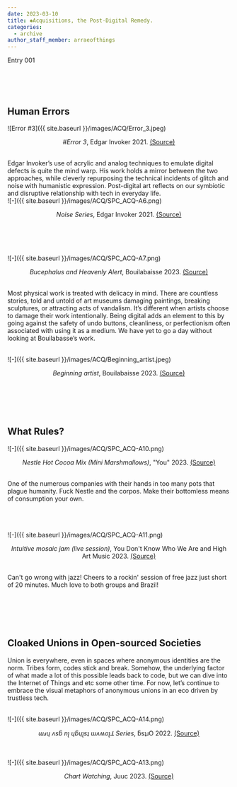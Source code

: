 ```yaml
---
date: 2023-03-10
title: ✱Acquisitions, the Post-Digital Remedy.
categories:
  - archive
author_staff_member: arraeofthings
---
```

Entry 001

<br><br><br>
## Human Errors


![Error #3]({{ site.baseurl }}/images/ACQ/Error_3.jpeg) <br><center><em>#Error 3</em>, Edgar Invoker 2021. <a href="https://objkt.com/asset/hicetnunc/94495">(Source)</a></center>

<br>Edgar Invoker’s use of acrylic and analog techniques to emulate digital defects is quite the mind warp. His work holds a mirror between the two approaches, while cleverly repurposing the technical incidents of glitch and noise with humanistic expression. Post-digital art reflects on our symbiotic and disruptive relationship with tech in everyday life.
<br>![-]({{ site.baseurl }}/images/ACQ/SPC_ACQ-A6.png) <br><center><em>Noise Series</em>, Edgar Invoker 2021. <a href="https://objkt.com/profile/edgarinvoker/created?faContracts=KT1RJ6PbjHpwc3M5rw5s2Nbmefwbuwbdxton">(Source)</a></center>


<br><br><br><br>![-]({{ site.baseurl }}/images/ACQ/SPC_ACQ-A7.png) <br><center><em>Bucephalus and Heavenly Alert</em>, Bouilabaisse 2023. <a href="https://objkt.com/collection/KT1Aqb6GWjn7RzEteKG674Lq4z4F4jHiLqZH">(Source)</a></center>

<br>Most physical work is treated with delicacy in mind. There are countless stories, told and untold of art museums damaging paintings, breaking sculptures, or attracting acts of vandalism. It’s different when artists choose to damage their work intentionally. Being digital adds an element to this by going against the safety of undo buttons, cleanliness, or perfectionism often associated with using it as a medium. We have yet to go a day without looking at Bouilabasse’s work.

<br>![-]({{ site.baseurl }}/images/ACQ/Beginning_artist.jpeg) <br><center><em>Beginning artist</em>, Bouilabaisse 2023. <a href="https://objkt.com/asset/KT1Aqb6GWjn7RzEteKG674Lq4z4F4jHiLqZH/7">(Source)</a></center>


<br><br><br><br>
## What Rules? 

![-]({{ site.baseurl }}/images/ACQ/SPC_ACQ-A10.png) <br><center><em>Nestle Hot Cocoa Mix (Mini Marshmallows)</em>, "You" 2023. <a href="https://objkt.com/asset/KT1VyoTrzfZMG8MB4ZyErtppH1W7j9wo66RN/24">(Source)</a></center>

<br>One of the numerous companies with their hands in too many pots that plague humanity. Fuck Nestle and the corpos. Make their bottomless means of consumption your own.


<br><br><br>![-]({{ site.baseurl }}/images/ACQ/SPC_ACQ-A11.png) <br><center><em>Intuitive mosaic jam (live session)</em>, You Don't Know Who We Are and High Art Music 2023. <a href="https://objkt.com/asset/KT1KT5UWrSaesNVY2MrvDijG8E2Uwu2haMMn/2">(Source)</a></center>

<br>Can't go wrong with jazz! Cheers to a rockin' session of free jazz just short of 20 minutes. Much love to both groups and Brazil!


<br><br><br><br>
## Cloaked Unions in Open-sourced Societies

Union is everywhere, even in spaces where anonymous identities are the norm. Tribes form, codes stick and break. Somehow, the underlying factor of what made a lot of this possible leads back to code, but we can dive into the Internet of Things and etc some other time. For now, let’s continue to embrace the visual metaphors of anonymous unions in an eco driven by trustless tech.

<br>![-]({{ site.baseurl }}/images/ACQ/SPC_ACQ-A14.png) <br><center><em>ɯⅎɥ ʌsƃ nʅ ɥƃɥʅsʇ ɯʌʍoʅꓕ Series</em>, ƃsʇɹO 2022. <a href="https://objkt.com/explore/tokens/1?faContracts=KT1BQrggAtwTNNgC6wGZEsa7Ky5rgmp2pCJW">(Source)</a></center>


<br><br>![-]({{ site.baseurl }}/images/ACQ/SPC_ACQ-A13.png) <br><center><em>Chart Watching</em>, Juuc 2023. <a href="https://objkt.com/asset/KT1GZ5XjfktkHTGSXoaMp9LZP81ZiK9g1dbw/3">(Source)</a></center>

<br>

